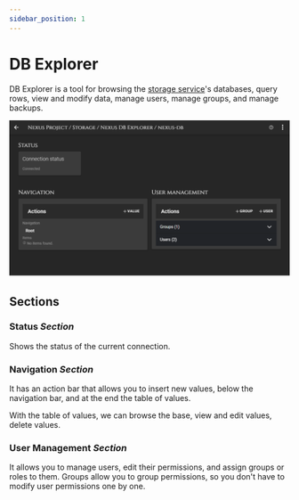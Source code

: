 ```yaml
---
sidebar_position: 1
---
```


# DB Explorer

DB Explorer is a tool for browsing the [storage service](../services/storage.md)'s databases, query rows, view and modify data, manage users, manage groups, and manage backups.

![Sections](/img/storage/explorer_dashboard.png)

## Sections
### Status _Section_
Shows the status of the current connection.

### Navigation _Section_
It has an action bar that allows you to insert new values, below the navigation bar, and at the end the table of values.

With the table of values, we can browse the base, view and edit values, delete values.

### User Management _Section_
It allows you to manage users, edit their permissions, and assign groups or roles to them.
Groups allow you to group permissions, so you don't have to modify user permissions one by one.

